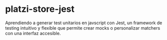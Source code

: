 # platzi-store-jest
Aprendiendo a generar test unitarios en javscript con Jest, un framework de testing intuitivo y flexible que permite crear mocks o personalizar matchers con una interfaz accesible.
